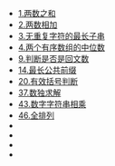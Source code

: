 - [1.两数之和](./leetCode-cn/1.two-sum.md)
- [2.两数相加](./leetCode-cn/2.add-two-numbers.md)
- [3.无重复字符的最长子串](./leetCode-cn/3.longest-substring-without-repeating.md)
- [4.两个有序数组的中位数](./leetCode-cn/4.median-of-two-sorted-arrays.md)
- [9.判断是否是回文数](./leetCode-cn/9.palindrome-number.md)
- [14.最长公共前缀](./leetCode-cn/14.longest-commonn-prefix.md)
- [20.有效括号判断](./leetCode-cn/20.valid-parenttheses.md)
- [37.数独求解](./leetCode-cn/37.sudoku-solver.md)
- [43.数字字符串相乘](./leetCode-cn/43.multiply.md)
- [46.全排列](./leetCode-cn/46.permutations.md)
- []()
- []()
- []()
- []()